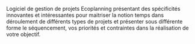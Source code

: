 Logiciel de gestion de projets Ecoplanning présentant des spécificités innovantes et intéressantes pour maitriser la notion temps dans déroulement de différents types de projets et présenter sous différente forme le séquencement, vos priorités et contraintes dans la réalisation de votre objectif.
